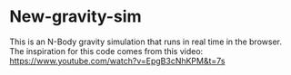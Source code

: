 # New-gravity-sim
This is an N-Body gravity simulation that runs in real time in the browser. The inspiration for this code comes from this video: https://www.youtube.com/watch?v=EpgB3cNhKPM&t=7s
